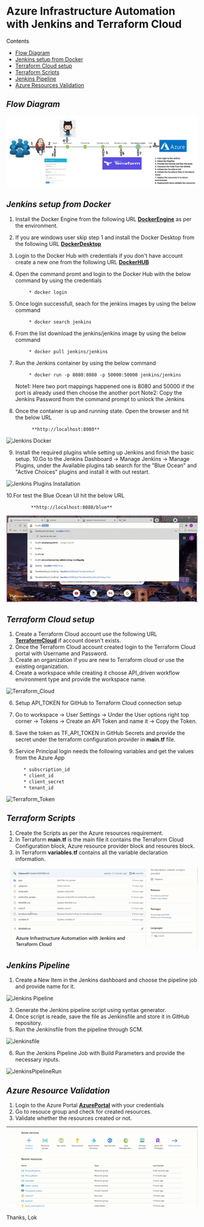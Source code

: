 # Azure Infrastructure Automation with Jenkins and Terraform Cloud

<span style="color:black;">Contents</span>
- [Flow Diagram](#Flow-Diagram)
- [Jenkins setup from Docker](#Jenkins-setup-from-Docker)
- [Terraform Cloud setup](#Terraform-Cloud-setup)
- [Terraform Scripts](#Terraform-Scripts)
- [Jenkins Pipeline](#Jenkins-Pipeline)
- [Azure Resources Validation](#Azure-Resources-Validation)

## _**Flow Diagram**_
![Jenkins Docker](https://github.com/lokpavan03/InfraAutoJenkinsTFCloud/blob/master/jpgs/FlowChart.JPG)

## _**Jenkins setup from Docker**_
1. Install the Docker Engine from the following URL **[DockerEngine](https://docs.docker.com/engine/install/)** as per the environment.
2. If you are windows user skip step 1 and install the Docker Desktop from the following URL **[DockerDesktop](https://docs.docker.com/docker-for-windows/install/)**
3. Login to the Docker Hub with credentials if you don't have account create a new one from the following URL **[DockerHUB](https://www.docker.com/)**
4. Open the command promt and login to the Docker Hub with the below command by using the credentials

            * docker login
            
5. Once login successfull, seach for the jenkins images by using the below command

            * docker search jenkins
            
6. From the list download the jenkins/jenkins image by using the below command

            * docker pull jenkins/jenkins
            
7. Run the Jenkins container by using the below command

            * docker run -p 8080:8080 -p 50000:50000 jenkins/jenkins
            
   Note1: Here two port mappings happened one is 8080 and 50000 if the port is already used then choose the another port
   Note2: Copy the Jenkins Password from the command prompt to unlock the Jenkins
8. Once the container is up and running state. Open the browser and hit the below URL

             **http://localhost:8080**

![Jenkins Docker](https://github.com/lokpavan03/InfraAutoJenkinsTFCloud/blob/master/jpgs/docker.gif)

9. Install the required plugins while setting up Jenkins and finish the basic setup.
10.Go to the Jenkins Dashboard -> Manage Jenkins -> Manage Plugins, under the Available plugins tab search for the "Blue Ocean" and "Active Choices" plugins and install it with out restart.

![Jenkins Plugins Installation](https://github.com/lokpavan03/InfraAutoJenkinsTFCloud/blob/master/jpgs/Plugins_Installation.gif)

10.For test the Blue Ocean UI hit the below URL

             **http://localhost:8080/blue**

![Jenkins Blue](https://github.com/lokpavan03/InfraAutoJenkinsTFCloud/blob/master/jpgs/BlueOcean.gif)

## _**Terraform Cloud setup**_
1. Create a Terraform Cloud account use the following URL **[TerraformCloud](https://www.terraform.io/cloud)** if account doesn't exists.
2. Once the Terraform Cloud account created login to the Terraform Cloud portal with Username and Password.
3. Create an organization if you are new to Terraform cloud or use the existing organization.
4. Create a workspace while creating it choose API_driven workflow environment type and provide the workspace name.

![Terraform_Cloud](https://github.com/lokpavan03/InfraAutoJenkinsTFCloud/blob/master/jpgs/TerraformWorkspace.gif)

6. Setup API_TOKEN for GitHub to Terraform Cloud connection setup
7. Go to workspace -> User Settings -> Under the User options right top corner -> Tokens -> Create an API Token and name it -> Copy the Token.
8. Save the token as TF_API_TOKEN in GitHub Secrets and provide the secret under the terraform configuration provider in **main.tf** file.
9. Service Principal login needs the following variables and get the values from the Azure App

          * subscription_id
          * client_id
          * client_secret
          * tenant_id

![Terraform_Token](https://github.com/lokpavan03/InfraAutoJenkinsTFCloud/blob/master/jpgs/TerraformToken.gif)

## _**Terraform Scripts**_
1. Create the Scripts as per the Azure resources requirement.
2. In Terraform **main.tf** is the main file it contains the Terraform Cloud Configuration block, Azure resource provider block and resoures block.
3. In Terraform **variables.tf** contains all the variable declaration information.

![Terraform_Scripts](https://github.com/lokpavan03/InfraAutoJenkinsTFCloud/blob/master/jpgs/TerraformScripts.gif)

## _**Jenkins Pipeline**_
1. Create a New Item in the Jenkins dashboard and choose the pipeline job and provide name for it.

![Jenkins Pipeline](https://github.com/lokpavan03/InfraAutoJenkinsTFCloud/blob/master/jpgs/PipelineJob.gif)

3. Generate the Jenkins pipeline script using syntax generator.
4. Once script is reade, save the file as Jenkinsfile and store it in GitHub repository.
5. Run the Jenkinsfile from the pipeline through SCM.

![Jenkinsfile](https://github.com/lokpavan03/InfraAutoJenkinsTFCloud/blob/master/jpgs/SCM_Jenkinsfile.gif)

6. Run the Jenkins Pipeline Job with Build Parameters and provide the necessary inputs.

![JenkinsPipelineRun](https://github.com/lokpavan03/InfraAutoJenkinsTFCloud/blob/master/jpgs/JenkinsJobParams.gif)

## _**Azure Resource Validation**_
1. Login to the Azure Portal **[AzurePortal](https://portal.azure.com)** with your credentials
2. Go to resouce group and check for created resources.
3. Validate whether the resources created or not.

![Azure Resources Validation](https://github.com/lokpavan03/InfraAutoJenkinsTFCloud/blob/master/jpgs/Validation.gif)

Thanks,
Lok
